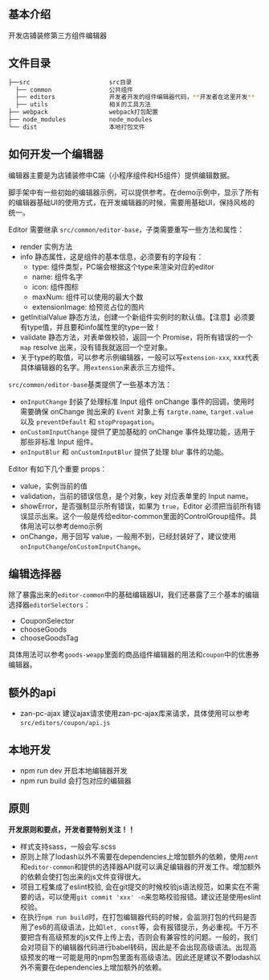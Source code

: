 ## 基本介绍

开发店铺装修第三方组件编辑器

## 文件目录

```bash
├──src                      src目录
  ├── common                公共组件
  ├── editors               开发者开发的组件编辑器代码，**开发者在这里开发**
  ├── utils                 相关的工具方法
├── webpack                 webpack打包配置
├── node_modules            node_modules
└── dist                    本地打包文件
```

## 如何开发一个编辑器

编辑器主要是为店铺装修中C端（小程序组件和H5组件）提供编辑数据。

脚手架中有一些初始的编辑器示例，可以提供参考。在demo示例中，显示了所有的编辑器基础UI的使用方式，在开发编辑器的时候，需要用基础UI，保持风格的统一。

Editor 需要继承 `src/common/editor-base`，子类需要重写一些方法和属性：

- render 实例方法
- info 静态属性，这是组件的基本信息，必须要有的字段有：
  - type: 组件类型，PC端会根据这个type来渲染对应的editor
  - name: 组件名字
  - icon: 组件图标
  - maxNum: 组件可以使用的最大个数
  - extensionImage: 给预览占位的图片
- getInitialValue 静态方法，创建一个新组件实例时的默认值。【注意】必须要有type值，并且要和info属性里的type一致！
- validate 静态方法，对表单做校验，返回一个 Promise，将所有错误的一个 `map` resolve 出来，没有错我就返回一个空对象。
- 关于type的取值，可以参考示例编辑器，一般可以写`extension-xxx`, xxx代表具体编辑器的名字。用`extension`来表示三方组件。

`src/common/editor-base`基类提供了一些基本方法：
- `onInputChange` 封装了处理标准 Input 组件 onChange 事件的回调，使用时需要确保 onChange 抛出来的 `Event` 对象上有 `targte.name`, `target.value` 以及 `preventDefault` 和 `stopPropagation`。
- `onCustomInputChange` 提供了更加基础的 onChange 事件处理功能，适用于那些非标准 Input 组件。
- `onInputBlur` 和 `onCustomInputBlur` 提供了处理 blur 事件的功能。

Editor 有如下几个重要 props：
- value，实例当前的值
- validation，当前的错误信息，是个对象，key 对应表单里的 Input name。
- showError，是否强制显示所有错误，如果为 `true`，Editor 必须把当前所有错误显示出来。这个一般是传给editor-common里面的ControlGroup组件。具体用法可以参考demo示例
- onChange，用于回写 value，一般用不到，已经封装好了，建议使用 `onInputChange`/`onCustomInputChange`。

## 编辑选择器

除了暴露出来的`editor-common`中的基础编辑器UI，我们还暴露了三个基本的编辑选择器`editorSelectors`：

- CouponSelector
- chooseGoods
- chooseGoodsTag

具体用法可以参考`goods-weapp`里面的商品组件编辑器的用法和`coupon`中的优惠券编辑器。

## 额外的api

- zan-pc-ajax 建议ajax请求使用zan-pc-ajax库来请求，具体使用可以参考`src/editors/coupon/api.js`

## 本地开发

- npm run dev 开启本地编辑器开发
- npm run build 会打包对应的编辑器

## 原则

**开发原则和要点，开发者要特别关注！！**

* 样式支持sass，一般会写.scss
* 原则上除了lodash以外不需要在dependencies上增加额外的依赖，使用`zent`和`editor-common`和提供的选择器API就可以满足编辑器的开发工作。增加额外的依赖会使打包出来的js文件变得很大。
* 项目工程集成了eslint校验, 会在git提交的时候校验js语法规范，如果实在不需要的话，可以使用`git commit 'xxx' -n`来忽略校验报错。建议还是使用eslint校验。
* 在执行`npm run build`时，在打包编辑器代码的时候，会监测打包的代码是否用了es6的高级语法，比如`let, const`等，会有报错提示，务必重视。千万不要把含有高级预发的js文件上传上去，否则会有兼容性的问题。一般的，我们会对项目下的编辑器代码进行babel转码，因此是不会出现高级语法。出现高级预发的唯一可能是用的npm包里面有高级语法。因此还是建议不要lodash以外不需要在dependencies上增加额外的依赖。
